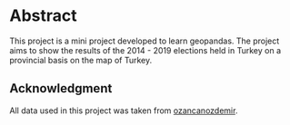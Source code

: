 # Abstract
This project is a mini project developed to learn geopandas. The project aims to show the results of the 2014 - 2019 elections held in Turkey on a provincial basis on the map of Turkey.

## Acknowledgment 
All data used in this project was taken from [ozancanozdemir](https://github.com/ozancanozdemir).
